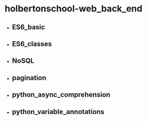 # holbertonschool-web_back_end
- ## ES6_basic
- ## ES6_classes
- ## NoSQL
- ## pagination
- ## python_async_comprehension
- ## python_variable_annotations